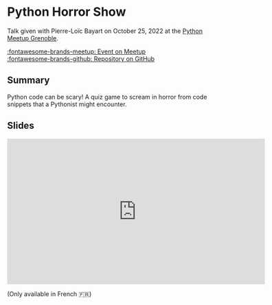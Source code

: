 # Python Horror Show

Talk given with Pierre-Loïc Bayart on October 25, 2022 at the
[Python Meetup Grenoble][meetup].

[:fontawesome-brands-meetup: Event on Meetup][event] <br>
[:fontawesome-brands-github: Repository on GitHub][repository]

## Summary

Python code can be scary! A quiz game to scream in horror from code snippets
that a Pythonist might encounter.

## Slides

<iframe
    src="https://meetup-python-grenoble.github.io/events/2022-10-25/slides.html"
    width="600"
    height="340"
    scrolling="no"
    frameborder="0"
    webkitallowfullscreen
    mozallowfullscreen
    allowfullscreen
></iframe>

(Only available in French :fr:)

[meetup]: https://www.meetup.com/fr-FR/Groupe-dutilisateurs-Python-Grenoble/ "Python Meetup Grenoble"
[event]: https://www.meetup.com/fr-FR/groupe-dutilisateurs-python-grenoble/events/289130426/ "Meetup Event"
[repository]: https://github.com/meetup-python-grenoble/meetup-python-grenoble.github.io "Meetup Python Grenoble"
